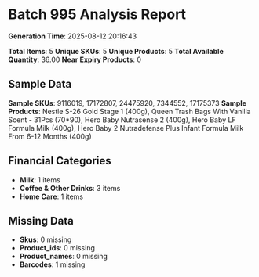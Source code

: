 # Batch 995 Analysis Report

**Generation Time**: 2025-08-12 20:16:43

**Total Items**: 5
**Unique SKUs**: 5
**Unique Products**: 5
**Total Available Quantity**: 36.00
**Near Expiry Products**: 0

## Sample Data
**Sample SKUs**: 9116019, 17172807, 24475920, 7344552, 17175373
**Sample Products**: Nestle S-26 Gold Stage 1 (400g), Queen Trash Bags With Vanilla Scent - 31Pcs (70*90), Hero Baby Nutrasense 2 (400g), Hero Baby LF Formula Milk (400g), Hero Baby 2 Nutradefense Plus Infant Formula Milk From 6-12 Months (400g)

## Financial Categories
- **Milk**: 1 items
- **Coffee & Other Drinks**: 3 items
- **Home Care**: 1 items

## Missing Data
- **Skus**: 0 missing
- **Product_ids**: 0 missing
- **Product_names**: 0 missing
- **Barcodes**: 1 missing
